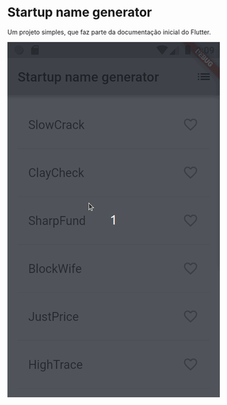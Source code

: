 # Startup name generator 

Um projeto simples, que faz parte da documentação inicial do Flutter. 

![](https://github.com/mourarezendecas/flutter-startupnamegenerator/blob/master/gifs/demo.gif?raw=true)
